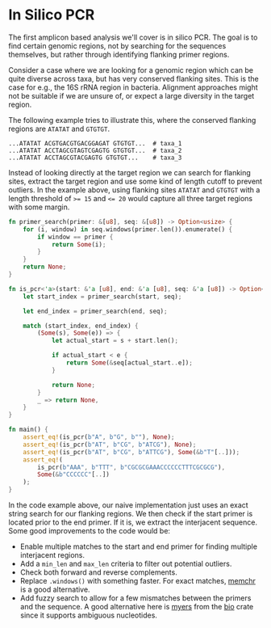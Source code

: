 # In Silico PCR
The first amplicon based analysis we'll cover is in silico PCR. The goal is to find certain genomic regions, not by searching for the sequences themselves, but rather through identifying flanking primer regions.

Consider a case where we are looking for a genomic region which can be quite diverse across taxa, but has very conserved flanking sites. This is the case for e.g., the 16S rRNA region in bacteria. Alignment approaches might not be suitable if we are unsure of, or expect a large diversity in the target region.

The following example tries to illustrate this, where the conserved flanking regions are `ATATAT` and `GTGTGT`.

```
...ATATAT ACGTGACGTGACGGAGAT GTGTGT...  # taxa_1
...ATATAT ACCTAGCGTAGTCGAGTG GTGTGT...  # taxa_2
...ATATAT ACCTAGCGTACGAGTG GTGTGT...    # taxa_3
```

Instead of looking directly at the target region we can search for flanking sites, extract the target region and use some kind of length cutoff to prevent outliers. In the example above, using flanking sites `ATATAT` and `GTGTGT` with a length threshold of `>= 15` and `<= 20` would capture all three target regions with some margin.

```rust
fn primer_search(primer: &[u8], seq: &[u8]) -> Option<usize> {
    for (i, window) in seq.windows(primer.len()).enumerate() {
        if window == primer {
            return Some(i);
        }
    }
    return None;
}

fn is_pcr<'a>(start: &'a [u8], end: &'a [u8], seq: &'a [u8]) -> Option<&'a [u8]> {
    let start_index = primer_search(start, seq);

    let end_index = primer_search(end, seq);

    match (start_index, end_index) {
        (Some(s), Some(e)) => {
            let actual_start = s + start.len();

            if actual_start < e {
                return Some(&seq[actual_start..e]);
            }

            return None;
        }
        _ => return None,
    }
}

fn main() {
    assert_eq!(is_pcr(b"A", b"G", b""), None);
    assert_eq!(is_pcr(b"AT", b"CG", b"ATCG"), None);
    assert_eq!(is_pcr(b"AT", b"CG", b"ATTCG"), Some(&b"T"[..]));
    assert_eq!(
        is_pcr(b"AAA", b"TTT", b"CGCGCGAAACCCCCCTTTCGCGCG"),
        Some(&b"CCCCCC"[..])
    );
}
```

In the code example above, our naive implementation just uses an exact string search for our flanking regions. We then check if the start primer is located prior to the end primer. If it is, we extract the interjacent sequence. Some good improvements to the code would be:
- Enable multiple matches to the start and end primer for finding multiple interjacent regions.
- Add a `min_len` and `max_len` criteria to filter out potential outliers.
- Check both forward and reverse complements.
- Replace `.windows()` with something faster. For exact matches, [memchr](https://docs.rs/memchr/latest/memchr/) is a good alternative.
- Add fuzzy search to allow for a few mismatches between the primers and the sequence. A good alternative here is [myers](https://docs.rs/bio/latest/bio/pattern_matching/myers/index.html) from the [bio](https://docs.rs/bio/latest/bio/) crate since it supports ambiguous nucleotides.
